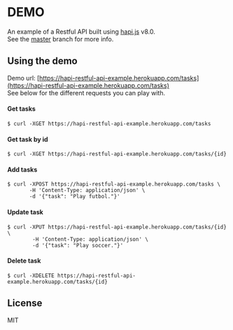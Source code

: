 DEMO
====

An example of a Restful API built using [hapi.js](http://hapijs.com/) v8.0.  
See the [master](https://github.com/rcorral/hapi-restful-api-example) branch for more info.

Using the demo
--------------

Demo url: [https://hapi-restful-api-example.herokuapp.com/tasks](https://hapi-restful-api-example.herokuapp.com/tasks)  
See below for the different requests you can play with.

#### Get tasks
```
$ curl -XGET https://hapi-restful-api-example.herokuapp.com/tasks
```

#### Get task by id
```
$ curl -XGET https://hapi-restful-api-example.herokuapp.com/tasks/{id}
```

#### Add tasks

```
$ curl -XPOST https://hapi-restful-api-example.herokuapp.com/tasks \
       -H 'Content-Type: application/json' \
       -d '{"task": "Play futbol."}'
```

#### Update task

```
$ curl -XPUT https://hapi-restful-api-example.herokuapp.com/tasks/{id} \
        -H 'Content-Type: application/json' \
        -d '{"task": "Play soccer."}'
```

#### Delete task
```
$ curl -XDELETE https://hapi-restful-api-example.herokuapp.com/tasks/{id}
```

License
-------

MIT
